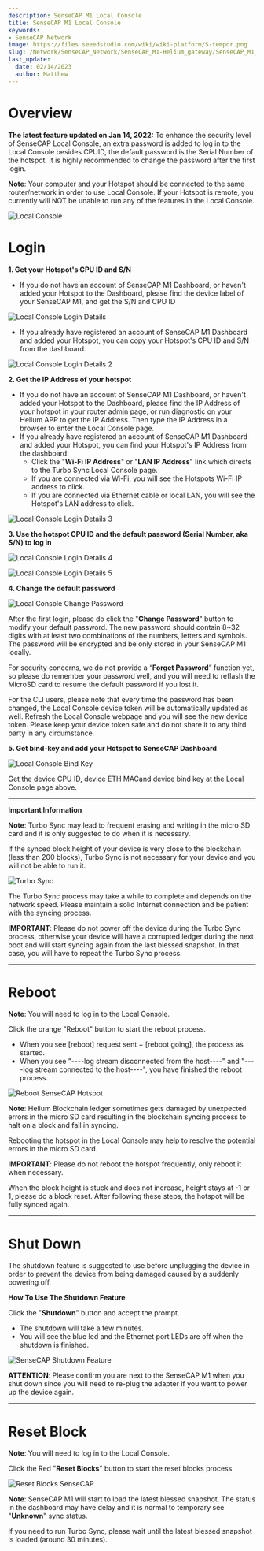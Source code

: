 ```yaml
---
description: SenseCAP M1 Local Console
title: SenseCAP M1 Local Console
keywords:
- SenseCAP Network
image: https://files.seeedstudio.com/wiki/wiki-platform/S-tempor.png
slug: /Network/SenseCAP_Network/SenseCAP_M1-Helium_gateway/SenseCAP_M1_Local_Console
last_update:
  date: 02/14/2023
  author: Matthew
---
```



**Overview**
============

**The latest feature updated on Jan 14, 2022:** To enhance the security level of SenseCAP Local Console, an extra password is added to log in to the Local Console besides CPUID, the default password is the Serial Number of the hotspot. It is highly recommended to change the password after the first login.

**Note**: Your computer and your Hotspot should be connected to the same router/network in order to use Local Console. If your Hotspot is remote, you currently will NOT be unable to run any of the features in the Local Console.

![Local Console](https://www.sensecapmx.com/wp-content/uploads/2022/07/local-console.png)

**Login**
=========

**1\. Get your Hotspot's CPU ID and S/N**

- If you do not have an account of SenseCAP M1 Dashboard, or haven't added your Hotspot to the Dashboard, please find the device label of your SenseCAP M1, and get the S/N and CPU ID

![Local Console Login Details](https://www.sensecapmx.com/wp-content/uploads/2022/07/image-16.png)

- If you already have registered an account of SenseCAP M1 Dashboard and added your Hotspot, you can copy your Hotspot's CPU ID and S/N from the dashboard.

![Local Console Login Details 2](https://www.sensecapmx.com/wp-content/uploads/2022/07/image-1-1.png)

**2\. Get the IP Address of your hotspot**

- If you do not have an account of SenseCAP M1 Dashboard, or haven't added your Hotspot to the Dashboard, please find the IP Address of your hotspot in your router admin page, or run diagnostic on your Helium APP to get the IP Address. Then type the IP Address in a browser to enter the Local Console page.
- If you already have registered an account of SenseCAP M1 Dashboard and added your Hotspot, you can find your Hotspot's IP Address from the dashboard:
  - Click the "**Wi-Fi IP Address**" or "**LAN IP Address**" link which directs to the Turbo Sync Local Console page.
  - If you are connected via Wi-Fi, you will see the Hotspots Wi-Fi IP address to click.
  - If you are connected via Ethernet cable or local LAN, you will see the Hotspot's LAN address to click.

![Local Console Login Details 3](https://www.sensecapmx.com/wp-content/uploads/2022/07/wifi-name-ts-1.png)

**3\. Use the hotspot CPU ID and the default password (Serial Number, aka S/N) to log in**

![Local Console Login Details 4](https://www.sensecapmx.com/wp-content/uploads/2022/07/login-1.png)

![Local Console Login Details 5](https://www.sensecapmx.com/wp-content/uploads/2022/07/image-2-1.png)

**4\. Change the default password**

![Local Console Change Password](https://www.sensecapmx.com/wp-content/uploads/2022/07/change-password-1.png)

After the first login, please do click the "**Change Password**" button to modify your default password. The new password should contain 8~32 digits with at least two combinations of the numbers, letters and symbols. The password will be encrypted and be only stored in your SenseCAP M1 locally.

For security concerns, we do not provide a “**Forget Password**” function yet, so please do remember your password well, and you will need to reflash the MicroSD card to resume the default password if you lost it.

For the CLI users, please note that every time the password has been changed, the Local Console device token will be automatically updated as well. Refresh the Local Console webpage and you will see the new device token. Please keep your device token safe and do not share it to any third party in any circumstance.

**5\. Get bind-key and add your Hotspot to SenseCAP Dashboard**

![Local Console Bind Key](https://www.sensecapmx.com/wp-content/uploads/2022/07/image-3-2.png)

Get the device CPU ID, device ETH MACand device bind key at the Local Console page above.

* * *

**Important Information**

**Note**: Turbo Sync may lead to frequent erasing and writing in the micro SD card and it is only suggested to do when it is necessary.

If the synced block height of your device is very close to the blockchain (less than 200 blocks), Turbo Sync is not necessary for your device and you will not be able to run it.

![Turbo Sync](https://www.sensecapmx.com/wp-content/uploads/2022/07/TS-console.png)

The Turbo Sync process may take a while to complete and depends on the network speed. Please maintain a solid Internet connection and be patient with the syncing process.

**IMPORTANT**: Please do not power off the device during the Turbo Sync process, otherwise your device will have a corrupted ledger during the next boot and will start syncing again from the last blessed snapshot. In that case, you will have to repeat the Turbo Sync process.

* * *

**Reboot**
==========

**Note**: You will need to log in to the Local Console.

Click the orange "Reboot" button to start the reboot process.

- When you see \[reboot\] request sent + \[reboot going\], the process as started.
- When you see "----log stream disconnected from the host----" and "----log stream connected to the host----", you have finished the reboot process.

![Reboot SenseCAP Hotspot](https://www.sensecapmx.com/wp-content/uploads/2022/07/image-4-2.png)

**Note**: Helium Blockchain ledger sometimes gets damaged by unexpected errors in the micro SD card resulting in the blockchain syncing process to halt on a block and fail in syncing.

Rebooting the hotspot in the Local Console may help to resolve the potential errors in the micro SD card.

**IMPORTANT**: Please do not reboot the hotspot frequently, only reboot it when necessary.

When the block height is stuck and does not increase, height stays at -1 or 1, please do a block reset. After following these steps, the hotspot will be fully synced again.

* * *

**Shut Down**
=============

The shutdown feature is suggested to use before unplugging the device in order to prevent the device from being damaged caused by a suddenly powering off.

**How To Use The Shutdown Feature**

Click the "**Shutdown**" button and accept the prompt.

- The shutdown will take a few minutes.
- You will see the blue led and the Ethernet port LEDs are off when the shutdown is finished.

![SenseCAP Shutdown Feature](https://www.sensecapmx.com/wp-content/uploads/2022/07/image-5-2.png)

**ATTENTION**: Please confirm you are next to the SenseCAP M1 when you shut down since you will need to re-plug the adapter if you want to power up the device again.

* * *

**Reset Block**
===============

**Note**: You will need to log in to the Local Console.

Click the Red "**Reset Blocks**" button to start the reset blocks process.

![Reset Blocks SenseCAP](https://www.sensecapmx.com/wp-content/uploads/2022/07/reset-blocks.png)

**Note**: SenseCAP M1 will start to load the latest blessed snapshot. The status in the dashboard may have delay and it is normal to temporary see "**Unknown**" sync status.

If you need to run Turbo Sync, please wait until the latest blessed snapshot is loaded (around 30 minutes).
